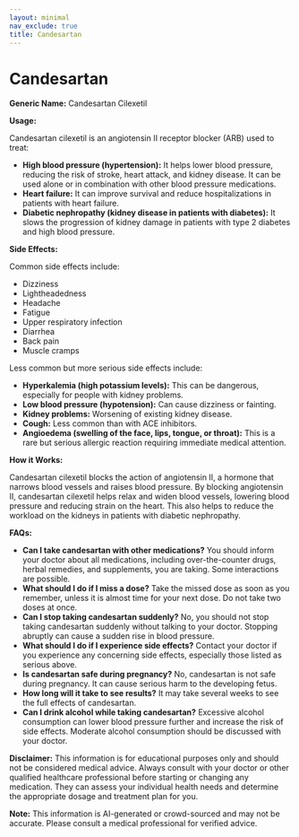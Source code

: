 ```yaml
---
layout: minimal
nav_exclude: true
title: Candesartan
---
```


# Candesartan

**Generic Name:** Candesartan Cilexetil

**Usage:**

Candesartan cilexetil is an angiotensin II receptor blocker (ARB) used to treat:

* **High blood pressure (hypertension):**  It helps lower blood pressure, reducing the risk of stroke, heart attack, and kidney disease.  It can be used alone or in combination with other blood pressure medications.
* **Heart failure:** It can improve survival and reduce hospitalizations in patients with heart failure.
* **Diabetic nephropathy (kidney disease in patients with diabetes):** It slows the progression of kidney damage in patients with type 2 diabetes and high blood pressure.


**Side Effects:**

Common side effects include:

* Dizziness
* Lightheadedness
* Headache
* Fatigue
* Upper respiratory infection
* Diarrhea
* Back pain
* Muscle cramps

Less common but more serious side effects include:

* **Hyperkalemia (high potassium levels):** This can be dangerous, especially for people with kidney problems.
* **Low blood pressure (hypotension):** Can cause dizziness or fainting.
* **Kidney problems:** Worsening of existing kidney disease.
* **Cough:** Less common than with ACE inhibitors.
* **Angioedema (swelling of the face, lips, tongue, or throat):** This is a rare but serious allergic reaction requiring immediate medical attention.


**How it Works:**

Candesartan cilexetil blocks the action of angiotensin II, a hormone that narrows blood vessels and raises blood pressure. By blocking angiotensin II, candesartan cilexetil helps relax and widen blood vessels, lowering blood pressure and reducing strain on the heart.  This also helps to reduce the workload on the kidneys in patients with diabetic nephropathy.

**FAQs:**

* **Can I take candesartan with other medications?**  You should inform your doctor about all medications, including over-the-counter drugs, herbal remedies, and supplements, you are taking.  Some interactions are possible.
* **What should I do if I miss a dose?** Take the missed dose as soon as you remember, unless it is almost time for your next dose. Do not take two doses at once.
* **Can I stop taking candesartan suddenly?** No, you should not stop taking candesartan suddenly without talking to your doctor.  Stopping abruptly can cause a sudden rise in blood pressure.
* **What should I do if I experience side effects?**  Contact your doctor if you experience any concerning side effects, especially those listed as serious above.
* **Is candesartan safe during pregnancy?** No, candesartan is not safe during pregnancy. It can cause serious harm to the developing fetus.
* **How long will it take to see results?** It may take several weeks to see the full effects of candesartan.
* **Can I drink alcohol while taking candesartan?**  Excessive alcohol consumption can lower blood pressure further and increase the risk of side effects. Moderate alcohol consumption should be discussed with your doctor.


**Disclaimer:** This information is for educational purposes only and should not be considered medical advice.  Always consult with your doctor or other qualified healthcare professional before starting or changing any medication.  They can assess your individual health needs and determine the appropriate dosage and treatment plan for you.


**Note:** This information is AI-generated or crowd-sourced and may not be accurate. Please consult a medical professional for verified advice.